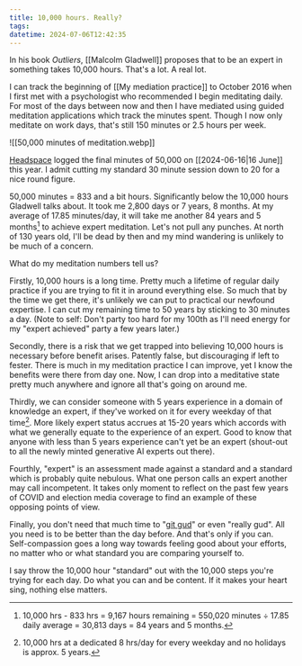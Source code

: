 ```yaml
---
title: 10,000 hours. Really?
tags: 
datetime: 2024-07-06T12:42:35
---
```

In his book *Outliers*, [[Malcolm Gladwell]] proposes that to be an expert in something takes 10,000 hours. That's a lot. A real lot.

I can track the beginning of [[My mediation practice]] to October 2016 when I first met with a psychologist who recommended I begin meditating daily. For most of the days between now and then I have mediated using guided meditation applications which track the minutes spent. Though I now only meditate on work days, that's still 150 minutes or 2.5 hours per week.

![[50,000 minutes of meditation.webp]]

[Headspace](https://www.headspace.com) logged the final minutes of 50,000 on [[2024-06-16|16 June]] this year. I admit cutting my standard 30 minute session down to 20 for a nice round figure.

50,000 minutes = 833 and a bit hours. Significantly below the 10,000 hours Gladwell talks about. It took me 2,800 days or 7 years, 8 months. At my average of 17.85 minutes/day, it will take me another 84 years and 5 months[^1] to achieve expert meditation. Let's not pull any punches. At north of 130 years old, I'll be dead by then and my mind wandering is unlikely to be much of a concern. 

What do my meditation numbers tell us? 

Firstly, 10,000 hours is a long time. Pretty much a lifetime of regular daily practice if you are trying to fit it in around everything else. So much that by the time we get there, it's unlikely we can put to practical our newfound expertise. I can cut my remaining time to 50 years by sticking to 30 minutes a day. (Note to self: Don't party too hard for my 100th as I'll need energy for my "expert achieved" party a few years later.)

Secondly, there is a risk that we get trapped into believing 10,000 hours is necessary before benefit arises. Patently false, but discouraging if left to fester. There is much in my meditation practice  I can improve, yet I know the benefits were there from day one. Now, I can drop into a meditative state pretty much anywhere and ignore all that's going on around me.

Thirdly, we can consider someone with 5 years experience in a domain of knowledge an expert, if they've worked on it for every weekday of that time[^2]. More likely expert status accrues at 15-20 years which accords with what we generally equate to the experience of an expert. Good to know that anyone with less than 5 years experience can't yet be an expert (shout-out to all the newly minted generative AI experts out there).

Fourthly, "expert" is an assessment made against a standard and a standard which is probably quite nebulous. What one person calls an expert another may call incompetent. It takes only moment to reflect on the past few years of COVID and election media coverage to find an example of these opposing points of view.

Finally, you don't need that much time to "[git gud](https://knowyourmeme.com/memes/git-gud)" or even "really gud". All you need is to be better than the day before. And that's only if you can. Self-compassion goes a long way towards feeling good about your efforts, no matter who or what standard you are comparing yourself to.

I say throw the 10,000 hour "standard" out with the 10,000 steps you're trying for each day. Do what you can and be content. If it makes your heart sing, nothing else matters. 

[^1]: 10,000 hrs - 833 hrs = 9,167 hours remaining = 550,020 minutes ÷ 17.85 daily average = 30,813 days = 84 years and 5 months.
[^2]: 10,000 hrs at a dedicated 8 hrs/day for every weekday and no holidays is approx. 5 years.